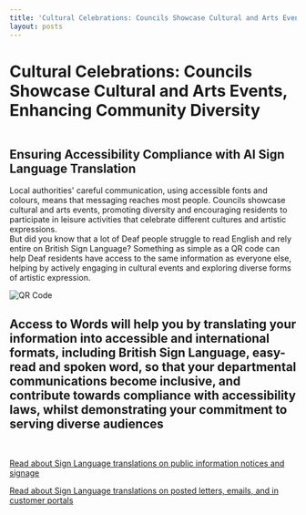 ```yaml
---
title: 'Cultural Celebrations: Councils Showcase Cultural and Arts Events, Enhancing Community Diversity'
layout: posts
---
```


# Cultural Celebrations: Councils Showcase Cultural and Arts Events, Enhancing Community Diversity

![]()

## Ensuring Accessibility Compliance with AI Sign Language Translation

Local authorities' careful communication, using accessible fonts and colours, means that messaging reaches most people.  Councils showcase cultural and arts events, promoting diversity and encouraging residents to participate in leisure activities that celebrate different cultures and artistic expressions.  
But did you know that a lot of Deaf people struggle to read English and rely entire on British Sign Language?
Something as simple as a QR code can help Deaf residents have access to the same information as everyone else, helping by actively engaging in cultural events and exploring diverse forms of artistic expression.

![QR Code](/posts/images/qr-contact.png)

## Access to Words will help you by translating your information into accessible and international formats, including British Sign Language, easy-read and spoken word, so that your departmental communications become inclusive, and contribute towards compliance with accessibility laws, whilst demonstrating your commitment to serving diverse audiences

<br/>

[Read about Sign Language translations on public information notices and signage](/solutions/gazette)

[Read about Sign Language translations on posted letters, emails, and in customer portals](/solutions/correspondent)
